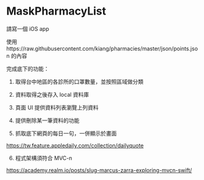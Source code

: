 # MaskPharmacyList

請寫一個 iOS app

使用https://raw.githubusercontent.com/kiang/pharmacies/master/json/points.json 的內容

完成底下的功能：

1. 取得台中地區的各診所的口罩數量，並按照區域做分類

2. 資料取得之後存入 local 資料庫

3. 頁面 UI 提供資料列表瀏覽上列資料

4. 提供刪除某一筆資料的功能

5. 抓取底下網頁的每日一句，一併顯示於畫面

https://tw.feature.appledaily.com/collection/dailyquote

6. 程式架構須符合 MVC-n

https://academy.realm.io/posts/slug-marcus-zarra-exploring-mvcn-swift/
